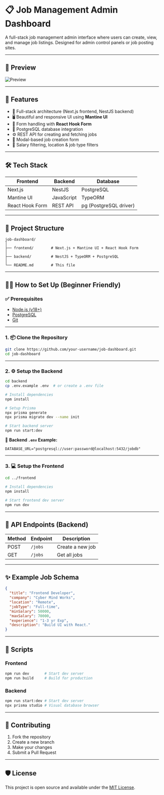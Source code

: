 # 📋 Job Management Admin Dashboard

A full-stack job management admin interface where users can create, view, and manage job listings. Designed for admin control panels or job posting sites.

---

## 📸 Preview

![Preview](./path-to-your-screenshot.png)

---

## 🚀 Features

- 🧭 Full-stack architecture (Next.js frontend, NestJS backend)
- 🖥️ Beautiful and responsive UI using **Mantine UI**
- 🧾 Form handling with **React Hook Form**
- 💽 PostgreSQL database integration
- ⚙️ REST API for creating and fetching jobs
- 🧊 Modal-based job creation form
- 🎯 Salary filtering, location & job type filters

---

## 🛠️ Tech Stack

| Frontend         | Backend          | Database        |
|------------------|------------------|-----------------|
| Next.js          | NestJS           | PostgreSQL      |
| Mantine UI       | JavaScript       | TypeORM      |
| React Hook Form  | REST API         | pg (PostgreSQL driver) |

---

## 📂 Project Structure

```
job-dashboard/
│
├── frontend/        # Next.js + Mantine UI + React Hook Form
│
├── backend/         # NestJS + TypeORM + PostgreSQL
│
└── README.md        # This file
```

---

## 🧑‍💻 How to Set Up (Beginner Friendly)

### ✅ Prerequisites

- [Node.js (v18+)](https://nodejs.org/)
- [PostgreSQL](https://www.postgresql.org/)
- [Git](https://git-scm.com/)

---

### 1. 📦 Clone the Repository

```bash
git clone https://github.com/your-username/job-dashboard.git
cd job-dashboard
```

---

### 2. ⚙️ Setup the Backend

```bash
cd backend
cp .env.example .env  # or create a .env file

# Install dependencies
npm install

# Setup Prisma
npx prisma generate
npx prisma migrate dev --name init

# Start backend server
npm run start:dev
```

📝 **Backend `.env` Example:**
```
DATABASE_URL="postgresql://user:password@localhost:5432/jobdb"
```

---

### 3. 💻 Setup the Frontend

```bash
cd ../frontend

# Install dependencies
npm install

# Start frontend dev server
npm run dev
```

---

## 🧪 API Endpoints (Backend)

| Method | Endpoint        | Description         |
|--------|------------------|---------------------|
| POST   | `/jobs`          | Create a new job    |
| GET    | `/jobs`          | Get all jobs        |

---

## ✨ Example Job Schema

```json
{
  "title": "Frontend Developer",
  "company": "Cyber Mind Works",
  "location": "Remote",
  "jobType": "Full-time",
  "minSalary": 50000,
  "maxSalary": 70000,
  "experience": "1-3 yr Exp",
  "description": "Build UI with React."
}
```

---

## 📎 Scripts

### Frontend

```bash
npm run dev       # Start dev server
npm run build     # Build for production
```

### Backend

```bash
npm run start:dev # Start dev server
npx prisma studio # Visual database browser
```

---

## 🤝 Contributing

1. Fork the repository
2. Create a new branch
3. Make your changes
4. Submit a Pull Request

---

## 🛡 License

This project is open source and available under the [MIT License](LICENSE).
